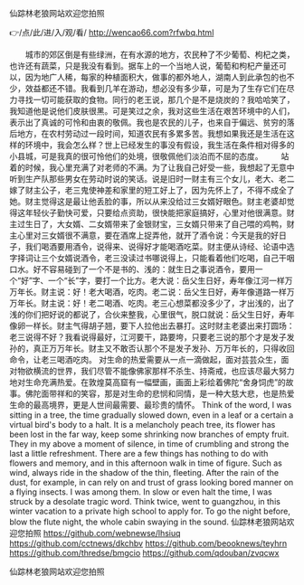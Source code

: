 
仙踪林老狼网站欢迎您拍照




👉/点/此/进/入/观/看/ http://wencao66.com?rfwbq.html




　　城市的郊区倒是有些绿洲，在有水源的地方，农民种了不少葡萄、枸杞之类，也许还有蔬菜，只是我没有看到。据车上的一个当地人说，葡萄和枸杞产量还可以，因为地广人稀，每家的种植面积大，做事的都外地人，湖南人到此承包的也不少，效益都还不错。我看到几羊在游动，想必没有多少草，可是为了生存它们在尽力寻找一切可能获取的食物。同行的老王说，那几个是不是烧炭的？我哈哈笑了，我知道他是说他们皮肤很黑。可是笑过之余，我对这些生活在艰苦环境中的人们，表示出了真诚的可怜和由衷的敬佩。我也是农民的儿子，也来自于偏远、贫穷的落后地方，在农村劳动过一段时间，知道农民有多累多苦。我想如果我还是生活在这样的环境中，我会怎么样？世上已经发生的事没有假设，我生活在条件相对得多的小县城，可是我真的很可怜他们的处境，很敬佩他们淡泊而不屈的态度。
　　站着的时候，我心里充满了对老师的不满。为了让我自己好受一些，我想起了无意中听到生产队那些男女在劳动时说的笑话。说是旧时一财主有三个女儿，老大、老二嫁了财主公子，老三鬼使神差和家里的短工好上了，因为先怀上了，不得不成全了她。财主觉得这是最让他丢脸的事，所以从来没给过三女婿好眼色。财主老婆却觉得这年轻伙子勤快可爱，只要给点资助，很快能把家庭搞好，心里对他很满意。财主过生日了，大女婿、二女婿带来了金银财宝，三女婿只带来了自己喂的鸡鸭，财主心里对三女婿很不满意，要在酒席上捉弄他，就开了酒令说：今天是我的好日子，我们喝酒要用酒令，说得来、说得好才能喝酒吃菜。财主便从诗经、论语中选字择词让三个女婿说酒令，老三没读过书哪说得上，只能看着他们吃喝，自己干咽口水。好不容易碰到了一个不是书的、浅的：就生日之事说酒令，要用一个“好”字、一个“长”字，要打一个比方。老大说：岳父生日好，寿年像江河一样万万年长。财主说：好！老大喝酒，吃肉。老二说：岳父生日好，寿年像道路一样万万年长。财主说：好！老二喝酒、吃肉。老三心想菜都没多少了，才出浅的，出了浅的你们把好说的都说了，合伙来整我，心里很气，脱口就说：岳父生日好，寿年像卵一样长。财主气得胡子翘，要下人拉他出去暴打。这时财主老婆出来打圆场：老三说得不好？我看说得最好，江河要干，路要垮，只要老三说的那个才是发子发孙的，真正万万年长。财主又不敢否认那个不是发子发孙、万万年长的，只得收回命令，让老三喝酒吃肉。
对生命的热爱需要从一点一滴做起，面对芸芸众生，面对物欲横流的世界，我们尽管不能像佛家那样不杀生、持斋戒，也应该尽最大努力地对生命充满热爱。在敦煌莫高窟有一幅壁画，画面上彩绘着佛陀“舍身饲虎”的故事。佛陀面带祥和的笑容，那是对生命的悲悯和同情，是一种大慈大悲，也是热爱生命的最高境界，更是人世间最需要、最珍贵的情怀。
Think of the word, I was sitting in a tree, the time gradually slowed down, even in a leaf or a certain a virtual bird's body to a halt.
It is a melancholy peach tree, its flower has been lost in the far way, keep some shrinking now branches of empty fruit.
They in my above a moment of silence, in time of crumbling and strong the last a little refreshment.
There are a few things has nothing to do with flowers and memory, and in this afternoon walk in time of figure.
Such as wind, always ride in the shadow of the thin, fleeting.
After the rain of the dust, for example, in can rely on and trust of grass looking bored manner on a flying insects.
I was among them.
In slow or even halt the time, I was struck by a desolate tragic word.
Think twice, went to guangzhou, in this winter vacation to a private high school to apply for.
To go the night before, blow the flute night, the whole cabin swaying in the sound.
仙踪林老狼网站欢迎您拍照 https://github.com/webnewse/lhsiuq
https://github.com/cctnews/dkchbv
https://github.com/beooknews/teyhrn
https://github.com/thredse/bmgcio
https://github.com/qdouban/zvqcwx





仙踪林老狼网站欢迎您拍照

